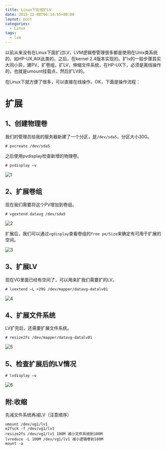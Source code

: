 ```yaml
---
title: Linux下在线扩LV
date: 2015-12-08T06:14:55+00:00
layout: post
categories:
  - Linux
tags:
  - lvm
---
```

以前从来没有在Linux下面扩过LV，LVM逻辑卷管理很多都是使用在Unix类系统的，如HP-UX,AIX此类的，之后，在kernel 2.4版本实现的。扩lv的一般步骤其实大同小异，建PV，扩卷组，扩LV，伸缩文件系统，在HP-UX下，必须是离线操作的，也就是umount挂载点，然后扩LV的。

在Linux下就方便了很多，可以直接在线操作。OK，下面是操作流程：

<!--more-->

# 扩展

## 1、创建物理卷

我们的管理员给我的服务器新建了一个分区，是`/dev/sda5`，分区大小30G。
```
# pvcreate /dev/sda5
```

之后使用pvdisplay检查新增的物理卷。
```
# pvdisplay –v
```

![1](https://res.cloudinary.com/the-backyard-of-stanley/image/upload/v1449669738/120715_0628_LinuxLV1_yd8szw.png)

## 2、扩展卷组

现在我们需要将这个PV增加到卷组。
```
# vgextend datavg /dev/sda5
```

![2](https://res.cloudinary.com/the-backyard-of-stanley/image/upload/v1449669737/120715_0628_LinuxLV2_o9anli.png)

扩展后，我们可以通过`vgdisplay`查看卷组的`free pe/Size`来确定有可用于扩展的空间。

![3](https://res.cloudinary.com/the-backyard-of-stanley/image/upload/v1449669737/120715_0628_LinuxLV3_grqrte.png)

## 3、扩展LV

现在VG里面已经有空间了，可以用来扩我们需要扩的LV。
```
# lvextend –L +29G /dev/mapper/datavg-datalv01
```

![4](https://res.cloudinary.com/the-backyard-of-stanley/image/upload/v1449669736/120715_0628_LinuxLV4_mc4iaj.png)

## 4、扩展文件系统

LV扩完后，还需要扩展文件系统。
```
# resize2fs /dev/mapper/datavg-datalv01
```

![5](https://res.cloudinary.com/the-backyard-of-stanley/image/upload/v1449669735/120715_0628_LinuxLV5_ccpzvh.png)

## 5、检查扩展后的LV情况
```
# lvdisplay –v
```

![6](https://res.cloudinary.com/the-backyard-of-stanley/image/upload/v1449669733/120715_0628_LinuxLV6_xnlflk.png)

## 附:收缩

先减文件系统再减LV（注意顺序）
```
umount /dev/vg1/lv1
e2fsck -f /dev/vg1/lv1
resize2fs /dev/vg1/lv1 100M 减小文件系统到100M
lvreduce -L 100M /dev/vg1/lv1 减小逻辑卷到100M
mount -a
```

